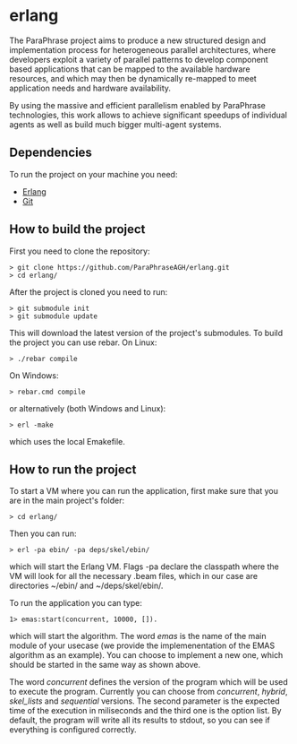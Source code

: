 erlang
======

The ParaPhrase project aims to produce a new structured design and implementation process for heterogeneous parallel architectures, where developers exploit a variety of parallel patterns to develop component based applications that can be mapped to the available hardware resources, and which may then be dynamically re-mapped to meet application needs and hardware availability.

By using the massive and efficient parallelism enabled by ParaPhrase technologies, this work allows to achieve significant speedups of individual agents as well as build much bigger multi-agent systems.

## Dependencies

To run the project on your machine you need:

* [Erlang](http://www.erlang.org/)
* [Git](http://git-scm.com/)

## How to build the project

First you need to clone the repository:

    > git clone https://github.com/ParaPhraseAGH/erlang.git
    > cd erlang/

After the project is cloned you need to run:

    > git submodule init
    > git submodule update
    
This will download the latest version of the project's submodules. To build the project you can use rebar. On Linux:

    > ./rebar compile
    
On Windows:

    > rebar.cmd compile
    
or alternatively (both Windows and Linux):

    > erl -make
    
which uses the local Emakefile.

## How to run the project

To start a VM where you can run the application, first make sure that you are in the main project's folder:

    > cd erlang/
    
Then you can run:

    > erl -pa ebin/ -pa deps/skel/ebin/
    
which will start the Erlang VM. Flags -pa declare the classpath where the VM will look for all the necessary .beam files, which in our case are directories ~/ebin/ and ~/deps/skel/ebin/.

To run the application you can type:

    1> emas:start(concurrent, 10000, []).
  
which will start the algorithm. The word _emas_ is the name of the main module of your usecase (we provide the implemenentation of the EMAS algorithm as an example).
You can choose to implement a new one, which should be started in the same way as shown above.

The word _concurrent_ defines the version of the program which will be used to execute the program. Currently you can choose from _concurrent_, _hybrid_, _skel_lists_ and _sequential_ versions.
The second parameter is the expected time of the execution in miliseconds and the third one is the option list. By default, the program will write all its results to stdout, so you can see if everything is configured correctly.
